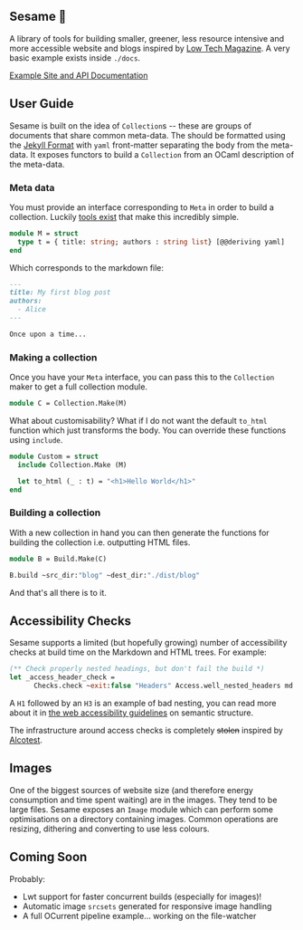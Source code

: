 Sesame 🌱
---------

A library of tools for building smaller, greener, less resource intensive and more accessible website and blogs inspired by [Low Tech Magazine](https://solar.lowtechmagazine.com/). A very basic example exists inside `./docs`. 

[Example Site and API Documentation](https://patricoferris.github.io/sesame/)

## User Guide

Sesame is built on the idea of `Collection`s -- these are groups of documents that share common meta-data. The should be formatted using the [Jekyll Format](https://jekyllrb.com/docs/front-matter/) with `yaml` front-matter separating the body from the meta-data. It exposes functors to build a `Collection` from an OCaml description of the meta-data.

### Meta data

You must provide an interface corresponding to `Meta` in order to build a collection. Luckily [tools exist](https://github.com/patricoferris/ppx_deriving_yaml) that make this incredibly simple.

```ocaml
module M = struct 
  type t = { title: string; authors : string list} [@@deriving yaml]
end 
```

Which corresponds to the markdown file: 


```markdown
---
title: My first blog post
authors: 
  - Alice 
---

Once upon a time...
```

### Making a collection

Once you have your `Meta` interface, you can pass this to the `Collection` maker to get a full collection module. 

```ocaml
module C = Collection.Make(M)
```

What about customisability? What if I do not want the default `to_html` function which just transforms the body. You can override these functions using `include`. 

```ocaml
module Custom = struct
  include Collection.Make (M)

  let to_html (_ : t) = "<h1>Hello World</h1>"
end
```

### Building a collection 

With a new collection in hand you can then generate the functions for building the collection i.e. outputting HTML files. 

```ocaml
module B = Build.Make(C)

B.build ~src_dir:"blog" ~dest_dir:"./dist/blog"
```

And that's all there is to it. 

## Accessibility Checks 

Sesame supports a limited (but hopefully growing) number of accessibility checks at build time on the Markdown and HTML trees. For example: 

```ocaml
(** Check properly nested headings, but don't fail the build *)
let _access_header_check =
      Checks.check ~exit:false "Headers" Access.well_nested_headers md
```

A `H1` followed by an `H3` is an example of bad nesting, you can read more about it in [the web accessibility guidelines](https://webaim.org/techniques/semanticstructure/) on semantic structure.

The infrastructure around access checks is completely ~~stolen~~ inspired by [Alcotest](https://github.com/mirage/alcotest).

## Images 

One of the biggest sources of website size (and therefore energy consumption and time spent waiting) are in the images. They tend to be large files. Sesame exposes an `Image` module which can perform some optimisations on a directory containing images. Common operations are resizing, dithering and converting to use less colours.

## Coming Soon 

Probably: 

  - Lwt support for faster concurrent builds (especially for images)!
  - Automatic image `srcsets` generated for responsive image handling 
  - A full OCurrent pipeline example... working on the file-watcher 
